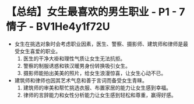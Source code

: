 # 【总结】女生最喜欢的男生职业 - P1 - 7情子 - BV1He4y1f72U

-   女生在挑选对象时会考虑职业因素，医生、警察、摄影师、建筑师和律师是最受女生喜爱的职业。
    1.  医生的干净大褂和理性气质让女生无法抗拒。
    2.  警察的制服诱惑和铁汉暖男身份转换吸引女生。
    3.  摄影师能拍出美美的照片，给女生浪漫惊喜，让女生心动不已。
-   建筑师和律师也因其艺术气息和善于言词而备受女生青睐。
    1.  建筑师的审美和帮忙挑选衣服、布置家居的能力让女生感到幸福。
    2.  律师的言辞能力和女性分析能力让女生感到轻松和尊重，赢得好感。